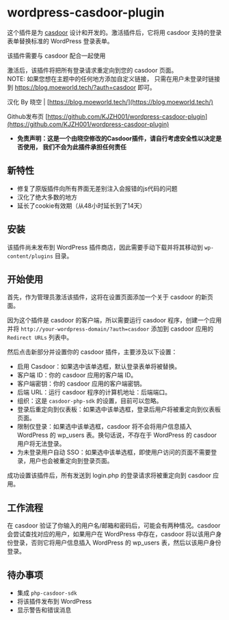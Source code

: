 # wordpress-casdoor-plugin
这个插件是为 [casdoor](https://github.com/casbin/casdoor) 设计和开发的。激活插件后，它将用 casdoor 支持的登录表单替换标准的 WordPress 登录表单。

该插件需要与 casdoor 配合一起使用

激活后，该插件将把所有登录请求重定向到您的 casdoor 页面。<br>
NOTE: 如果您想在主题中的任何地方添加自定义链接， 只需在用户未登录时链接到 https://blog.moeworld.tech/?auth=casdoor 即可。

汉化 By 晓空 | [https://blog.moeworld.tech/](https://blog.moeworld.tech/)

Github发布页 [https://github.com/KJZH001/wordpress-casdoor-plugin](https://github.com/KJZH001/wordpress-casdoor-plugin)

* **免责声明：这是一个由晓空修改的Casdoor插件，请自行考虑安全性以决定是否使用， 我们不会为此插件承担任何责任**

## 新特性
- 修复了原版插件向所有界面无差别注入会报错的js代码的问题
- 汉化了绝大多数的地方
- 延长了cookie有效期（从48小时延长到了14天）

## 安装
该插件尚未发布到 WordPress 插件商店，因此需要手动下载并将其移动到 `wp-content/plugins` 目录。

## 开始使用
首先，作为管理员激活该插件，这将在设置页面添加一个关于 casdoor 的新页面。

因为这个插件是 casdoor 的客户端，所以需要运行 casdoor 程序，创建一个应用并将 `http://your-wordpress-domain/?auth=casdoor` 添加到 casdoor 应用的 `Redirect URLs` 列表中。

然后点击新部分并设置你的 casdoor 插件，主要涉及以下设置：

- 启用 Casdoor：如果选中该单选框，默认登录表单将被替换。
- 客户端 ID：你的 casdoor 应用的客户端 ID。
- 客户端密钥：你的 casdoor 应用的客户端密钥。
- 后端 URL：运行 casdoor 程序的计算机地址：后端端口。
- 组织：这是 `casdoor-php-sdk` 的设置，目前可以忽略。
- 登录后重定向到仪表板：如果选中该单选框，登录后用户将被重定向到仪表板页面。
- 限制仅登录：如果选中该单选框，casdoor 将不会将用户信息插入 WordPress 的 wp_users 表。换句话说，不存在于 WordPress 的 casdoor 用户将无法登录。
- 为未登录用户自动 SSO：如果选中该单选框，即使用户访问的页面不需要登录，用户也会被重定向到登录页面。

成功设置该插件后，所有发送到 login.php 的登录请求将被重定向到 casdoor 应用。

## 工作流程
在 casdoor 验证了你输入的用户名/邮箱和密码后，可能会有两种情况。casdoor 会尝试查找对应的用户，如果用户在 WordPress 中存在，casdoor 将以该用户身份登录，否则它将用户信息插入 WordPress 的 wp_users 表，然后以该用户身份登录。

## 待办事项
- 集成 `php-casdoor-sdk`
- 将该插件发布到 WordPress
- 显示警告和错误消息
